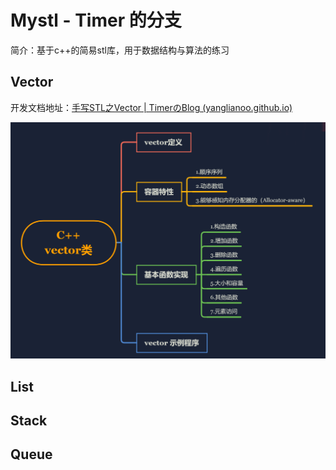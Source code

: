 # Mystl - Timer 的分支
简介：基于c++的简易stl库，用于数据结构与算法的练习 
## Vector 

开发文档地址：[手写STL之Vector | TimerのBlog (yanglianoo.github.io)](https://yanglianoo.github.io/2023/06/07/手写STL-Vector/)

![image-20230608195534311](README/image-20230608195534311.png)

## List

## Stack

## Queue
